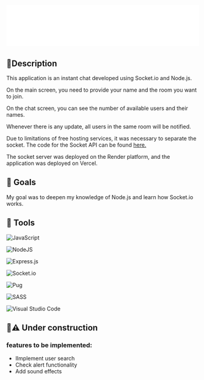 ![Logo do projeto](./public/img/Logo-text2.png)
## :pencil:Description
This application is an instant chat developed using Socket.io and Node.js.

On the main screen, you need to provide your name and the room you want to join.

On the chat screen, you can see the number of available users and their names.

Whenever there is any update, all users in the same room will be notified.

Due to limitations of free hosting services, it was necessary to separate the socket. The code for the Socket API can be found <a href="https://github.com/mt-torres/chat-websocket-server" target="_blank" rel="noopener noreferrer">here.</a>

The socket server was deployed on the Render platform, and the application was deployed on Vercel.

## :dart: Goals
My goal was to deepen my knowledge of Node.js and learn how Socket.io works.

## :wrench: Tools

![JavaScript](https://img.shields.io/badge/javascript-%23323330.svg?style=for-the-badge&logo=javascript&logoColor=%23F7DF1E)

![NodeJS](https://img.shields.io/badge/node.js-6DA55F?style=for-the-badge&logo=node.js&logoColor=white)

![Express.js](https://img.shields.io/badge/express.js-%23404d59.svg?style=for-the-badge&logo=express&logoColor=%2361DAFB)

![Socket.io](https://img.shields.io/badge/Socket.io-black?style=for-the-badge&logo=socket.io&badgeColor=010101)

![Pug](https://img.shields.io/badge/Pug-FFF?style=for-the-badge&logo=pug&logoColor=A86454)

![SASS](https://img.shields.io/badge/SASS-hotpink.svg?style=for-the-badge&logo=SASS&logoColor=white)

![Visual Studio Code](https://img.shields.io/badge/Visual%20Studio%20Code-0078d7.svg?style=for-the-badge&logo=visual-studio-code&logoColor=white)



## :construction::warning: Under construction

### features to be implemented:
- IImplement user search
- Check alert functionality
- Add sound effects
